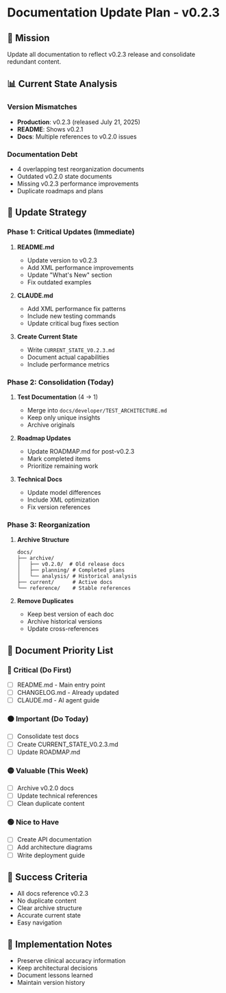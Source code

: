 # Documentation Update Plan - v0.2.3

## 🎯 Mission
Update all documentation to reflect v0.2.3 release and consolidate redundant content.

## 📊 Current State Analysis

### Version Mismatches
- **Production**: v0.2.3 (released July 21, 2025)
- **README**: Shows v0.2.1 
- **Docs**: Multiple references to v0.2.0 issues

### Documentation Debt
- 4 overlapping test reorganization documents
- Outdated v0.2.0 state documents
- Missing v0.2.3 performance improvements
- Duplicate roadmaps and plans

## 🚀 Update Strategy

### Phase 1: Critical Updates (Immediate)
1. **README.md**
   - Update version to v0.2.3
   - Add XML performance improvements
   - Update "What's New" section
   - Fix outdated examples

2. **CLAUDE.md**
   - Add XML performance fix patterns
   - Include new testing commands
   - Update critical bug fixes section

3. **Create Current State**
   - Write `CURRENT_STATE_V0.2.3.md`
   - Document actual capabilities
   - Include performance metrics

### Phase 2: Consolidation (Today)
1. **Test Documentation** (4 → 1)
   - Merge into `docs/developer/TEST_ARCHITECTURE.md`
   - Keep only unique insights
   - Archive originals

2. **Roadmap Updates**
   - Update ROADMAP.md for post-v0.2.3
   - Mark completed items
   - Prioritize remaining work

3. **Technical Docs**
   - Update model differences
   - Include XML optimization
   - Fix version references

### Phase 3: Reorganization
1. **Archive Structure**
   ```
   docs/
   ├── archive/
   │   ├── v0.2.0/  # Old release docs
   │   ├── planning/ # Completed plans
   │   └── analysis/ # Historical analysis
   ├── current/      # Active docs
   └── reference/    # Stable references
   ```

2. **Remove Duplicates**
   - Keep best version of each doc
   - Archive historical versions
   - Update cross-references

## 📝 Document Priority List

### 🔴 Critical (Do First)
- [ ] README.md - Main entry point
- [ ] CHANGELOG.md - Already updated
- [ ] CLAUDE.md - AI agent guide

### 🟠 Important (Do Today)
- [ ] Consolidate test docs
- [ ] Create CURRENT_STATE_V0.2.3.md
- [ ] Update ROADMAP.md

### 🟡 Valuable (This Week)
- [ ] Archive v0.2.0 docs
- [ ] Update technical references
- [ ] Clean duplicate content

### 🟢 Nice to Have
- [ ] Create API documentation
- [ ] Add architecture diagrams
- [ ] Write deployment guide

## 🎯 Success Criteria
- All docs reference v0.2.3
- No duplicate content
- Clear archive structure
- Accurate current state
- Easy navigation

## 🚧 Implementation Notes
- Preserve clinical accuracy information
- Keep architectural decisions
- Document lessons learned
- Maintain version history
